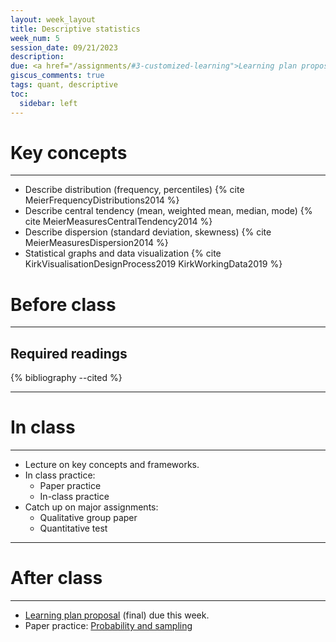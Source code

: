 ```yaml
---
layout: week_layout
title: Descriptive statistics
week_num: 5
session_date: 09/21/2023
description:
due: <a href="/assignments/#3-customized-learning">Learning plan proposal (final)</a>
giscus_comments: true
tags: quant, descriptive
toc:
  sidebar: left
---
```


# Key concepts
---

- Describe distribution (frequency, percentiles) {% cite MeierFrequencyDistributions2014 %}
- Describe central tendency (mean, weighted mean, median, mode) {% cite MeierMeasuresCentralTendency2014 %}
- Describe dispersion (standard deviation, skewness) {% cite MeierMeasuresDispersion2014 %}
- Statistical graphs and data visualization {% cite KirkVisualisationDesignProcess2019 KirkWorkingData2019 %}

# Before class
---

## Required readings

{% bibliography --cited %}

---
# In class
---

- Lecture on key concepts and frameworks.
- In class practice:
	- Paper practice
	- In-class practice
- Catch up on major assignments:
  - Qualitative group paper
  - Quantitative test

---
# After class
---

- [Learning plan proposal](/assignments/#3-customized-learning) (final) due this week.
- Paper practice: [Probability and sampling](/assignments/#211-paper-practice)
